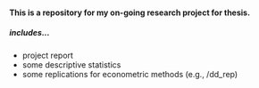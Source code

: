 #### This is a repository for my on-going research project for thesis.

##### includes...

- project report
- some descriptive statistics
- some replications for econometric methods (e.g., /dd_rep)



